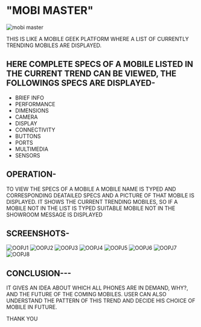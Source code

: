 # "MOBI MASTER"  
![mobi master](https://user-images.githubusercontent.com/69922876/126905899-f4802d68-79e7-4c40-a298-bd69094fc133.png)

THIS IS LIKE A MOBILE GEEK PLATFORM WHERE A LIST OF CURRENTLY TRENDING MOBILES ARE DISPLAYED.

## HERE COMPLETE SPECS OF A MOBILE LISTED IN THE CURRENT TREND CAN BE VIEWED, THE FOLLOWINGS SPECS ARE DISPLAYED-

* BRIEF INFO
* PERFORMANCE
* DIMENSIONS
* CAMERA
* DISPLAY
* CONNECTIVITY
* BUTTONS
* PORTS
* MULTIMEDIA
* SENSORS

## OPERATION-
TO VIEW THE SPECS OF A MOBILE
A MOBILE NAME IS TYPED AND CORRESPONDING DEATAILED SPECS AND A PICTURE OF THAT MOBILE IS DISPLAYED.
IT SHOWS THE CURRENT TRENDING MOBILES, SO IF A MOBILE NOT IN THE LIST IS TYPED SUITABLE MOBILE NOT IN THE SHOWROOM MESSAGE IS DISPLAYED


## SCREENSHOTS-
![OOPJ1](https://user-images.githubusercontent.com/69922876/126906099-58f4a71b-b626-4d33-a0c7-f56b0398b87c.png)
![OOPJ2](https://user-images.githubusercontent.com/69922876/126906090-ce6d42d8-9545-43e7-ada4-71f977a095fe.png)
![OOPJ3](https://user-images.githubusercontent.com/69922876/126906091-2d51d9a6-7978-4f26-87b6-af1e452cfb77.png)
![OOPJ4](https://user-images.githubusercontent.com/69922876/126906092-0ca11dcd-1301-44a0-9735-99a1f154c664.png)
![OOPJ5](https://user-images.githubusercontent.com/69922876/126906093-b5992c8d-68bb-4dfe-9426-2dc25856ffaf.png)
![OOPJ6](https://user-images.githubusercontent.com/69922876/126906095-5337c038-fe54-4b35-b3a3-0c7193450595.png)
![OOPJ7](https://user-images.githubusercontent.com/69922876/126906096-868665ac-d4a2-44db-b37f-c356fb664a93.png)
![OOPJ8](https://user-images.githubusercontent.com/69922876/126906098-3c168499-167d-4217-8185-fd9815d4cdba.png)


## CONCLUSION---
IT GIVES AN IDEA ABOUT WHICH ALL PHONES ARE IN DEMAND, WHY?, AND THE FUTURE OF THE COMING MOBILES.
USER CAN ALSO UNDERSTAND THE PATTERN OF THIS TREND AND DECIDE HIS CHOICE OF MOBILE IN FUTURE.


THANK YOU


